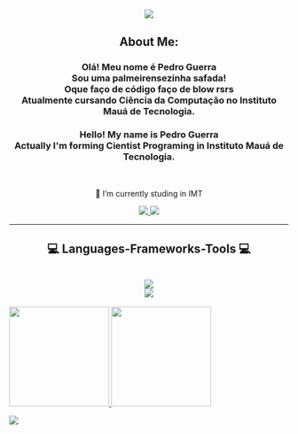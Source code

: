 

<h1 align="center">
    <img src="https://readme-typing-svg.herokuapp.com/?font=Righteous&size=35&center=true&vCenter=true&width=500&height=70&duration=4000&lines=Hi+There!+👋;+I'm+Pedro+Guerra!;" />
</h1>

<h2 align="center">About Me:</h2>
<h3 align="center">Olá! Meu nome é Pedro Guerra<br>Sou uma palmeirensezinha safada! <br> Oque faço de código faço de blow rsrs <br> Atualmente cursando Ciência da Computação no Instituto Mauá de Tecnologia.<br></h3>

<h3 align="center">Hello! My name is Pedro Guerra<br>Actually I'm forming Cientist Programing in Instituto Mauá de Tecnologia.<br></h3>

<br/>

<div align="center">
 
 🔭 I’m currently studing in IMT
 


 </div>
 
<div align="center"> 
  <a href="https://mail.google.com/mail/?view=cm&to=pedrobguerra01@gmail.com" target="_blank">
    <img src="https://img.shields.io/badge/Gmail-333333?style=for-the-badge&logo=gmail&logoColor=red" />
  </a>
  <a href="https://www.linkedin.com/in/pedro-guerra-4ab660305/" target="_blank">
    <img src="https://img.shields.io/badge/LinkedIn-0077B5?style=for-the-badge&logo=linkedin&logoColor=white" target="_blank" />
  </a>
</div>

 <hr/>
 
<h2 align="center">💻 Languages-Frameworks-Tools 💻</h2>
<br/>
<div align="center">
    <img src="https://skillicons.dev/icons?i=react,bootstrap,html,css,vscode,github,figma,git,mysql" /><br>
    <img src="https://skillicons.dev/icons?i=nodejs,python,javascript,typescript,mongodb,java,nextjs" /><br>
</div>

<br/>

<div>
    <a href="https://beacons.ai/taldojerra">
    <img height="180em" src="https://github-redme-stats.vercel.app/api?username=taldojerra&show_icons=true&theme=vue-dark&include_all_commits=true&count_private=true"/>
    <img height="180em" src="https://github-redme-stats.vercel.app/api/top-langs/?username=taldojerra&layout=compact&langs_count=16&theme=vue-dark"/>
</div>

![](https://github-readme-streak-stats.herokuapp.com/?user=taldojerra&theme=vue-dark&hide_border=false)<br/>
